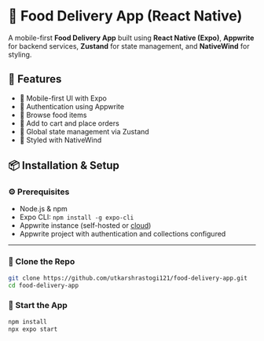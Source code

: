 # 🍕 Food Delivery App (React Native)

A mobile-first **Food Delivery App** built using **React Native (Expo)**, **Appwrite** for backend services, **Zustand** for state management, and **NativeWind** for styling.

## 🚀 Features

- 📱 Mobile-first UI with Expo
- 🔐 Authentication using Appwrite
- 🧾 Browse food items
- 🛒 Add to cart and place orders
- 🧠 Global state management via Zustand
- 🎨 Styled with NativeWind

## 📦 Installation & Setup

### ⚙️ Prerequisites

- Node.js & npm
- Expo CLI: `npm install -g expo-cli`
- Appwrite instance (self-hosted or [cloud](https://cloud.appwrite.io))
- Appwrite project with authentication and collections configured

---

### 🔧 Clone the Repo

```bash
git clone https://github.com/utkarshrastogi121/food-delivery-app.git
cd food-delivery-app
```

### 📱 Start the App

```bash
npm install
npx expo start
```
